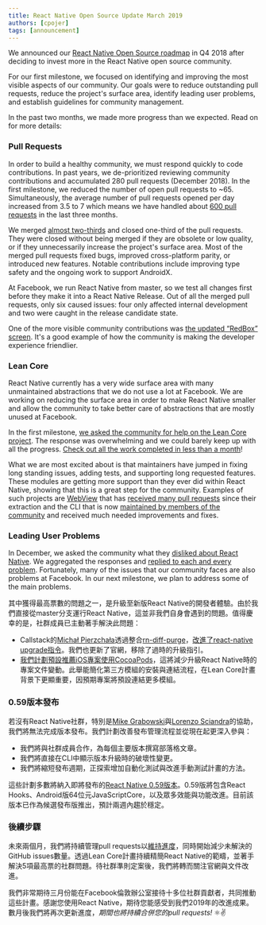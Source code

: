 ```yaml
---
title: React Native Open Source Update March 2019
authors: [cpojer]
tags: [announcement]
---
```


We announced our [React Native Open Source roadmap](/blog/2018/11/01/oss-roadmap) in Q4 2018 after deciding to invest more in the React Native open source community.

For our first milestone, we focused on identifying and improving the most visible aspects of our community. Our goals were to reduce outstanding pull requests, reduce the project's surface area, identify leading user problems, and establish guidelines for community management.

In the past two months, we made more progress than we expected. Read on for more details:

### Pull Requests

In order to build a healthy community, we must respond quickly to code contributions. In past years, we de-prioritized reviewing community contributions and accumulated 280 pull requests (December 2018). In the first milestone, we reduced the number of open pull requests to ~65. Simultaneously, the average number of pull requests opened per day increased from 3.5 to 7 which means we have handled about [600 pull requests](https://github.com/facebook/react-native/pulls?page=24&q=is%3Apr+closed%3A%3E2018-12-01&utf8=%E2%9C%93) in the last three months.

We merged [almost two-thirds](https://github.com/facebook/react-native/pulls?utf8=%E2%9C%93&q=is%3Apr+closed%3A%3E2018-12-01+label%3A%22Merged%22+) and closed one-third of the pull requests. They were closed without being merged if they are obsolete or low quality, or if they unnecessarily increase the project's surface area. Most of the merged pull requests fixed bugs, improved cross-platform parity, or introduced new features. Notable contributions include improving type safety and the ongoing work to support AndroidX.

At Facebook, we run React Native from master, so we test all changes first before they make it into a React Native Release. Out of all the merged pull requests, only six caused issues: four only affected internal development and two were caught in the release candidate state.

One of the more visible community contributions was [the updated “RedBox” screen](https://github.com/facebook/react-native/pull/22242). It's a good example of how the community is making the developer experience friendlier.

### Lean Core

React Native currently has a very wide surface area with many unmaintained abstractions that we do not use a lot at Facebook. We are working on reducing the surface area in order to make React Native smaller and allow the community to take better care of abstractions that are mostly unused at Facebook.

In the first milestone, [we asked the community for help on the Lean Core project](https://twitter.com/reactnative/status/1093171521114247171). The response was overwhelming and we could barely keep up with all the progress. [Check out all the work completed in less than a month](https://github.com/facebook/react-native/issues/23313)!

What we are most excited about is that maintainers have jumped in fixing long standing issues, adding tests, and supporting long requested features. These modules are getting more support than they ever did within React Native, showing that this is a great step for the community. Examples of such projects are [WebView](https://github.com/react-native-community/react-native-webview) that has [received many pull requests](https://twitter.com/titozzz/status/1101283928026034176) since their extraction and the CLI that is now [maintained by members of the community](https://blog.callstack.io/the-react-native-cli-has-a-new-home-79b63838f0e6) and received much needed improvements and fixes.

### Leading User Problems

In December, we asked the community what they [disliked about React Native](https://github.com/react-native-community/discussions-and-proposals/issues/64). We aggregated the responses and [replied to each and every problem](https://github.com/react-native-community/discussions-and-proposals/issues/104). Fortunately, many of the issues that our community faces are also problems at Facebook. In our next milestone, we plan to address some of the main problems.

其中獲得最高票數的問題之一，是升級至新版React Native的開發者體驗。由於我們直接從master分支運行React Native，這並非我們自身會遇到的問題。值得慶幸的是，社群成員已主動著手解決此問題：

- Callstack的[Michał Pierzchała](https://github.com/thymikee)透過整合[rn-diff-purge](https://github.com/react-native-community/rn-diff-purge)，[改進了react-native upgrade指令](https://github.com/react-native-community/react-native-cli/pull/176/files)。我們也更新了官網，移除了過時的升級指引。
- [我們計劃預設推薦iOS專案使用CocoaPods](https://github.com/facebook/react-native/pull/23563)，這將減少升級React Native時的專案文件變動。此舉能簡化第三方模組的安裝與連結流程，在Lean Core計畫背景下更顯重要，因預期專案將預設連結更多模組。

### 0.59版本發布

若沒有React Native社群，特別是[Mike Grabowski](https://github.com/grabbou)與[Lorenzo Sciandra](https://github.com/kelset)的協助，我們將無法完成版本發布。我們計劃改善發布管理流程並從現在起更深入參與：

- 我們將與社群成員合作，為每個主要版本撰寫部落格文章。
- 我們將直接在CLI中顯示版本升級時的破壞性變更。
- 我們將縮短發布週期，正探索增加自動化測試與改進手動測試計畫的方法。

這些計劃多數將納入即將發布的[React Native 0.59版本](https://github.com/facebook/react-native/releases/tag/v0.59.0-rc.3)。0.59版將包含React Hooks、Android版64位元JavaScriptCore，以及眾多效能與功能改進。目前該版本已作為候選發布版推出，預計兩週內趨於穩定。

### 後續步驟

未來兩個月，我們將持續管理pull requests以[維持進度](https://k03lwm00zo.codesandbox.io/)，同時開始減少未解決的GitHub issues數量。透過Lean Core計畫持續精簡React Native的範疇，並著手解決5項最高票的社群問題。待社群準則定案後，我們將轉而關注官網與文件改進。

我們非常期待三月份能在Facebook倫敦辦公室接待十多位社群貢獻者，共同推動這些計畫。感謝您使用React Native，期待您能感受到我們2019年的改進成果。數月後我們將再次更新進度，_期間也將持續合併您的pull requests!_ ⚛️✌️